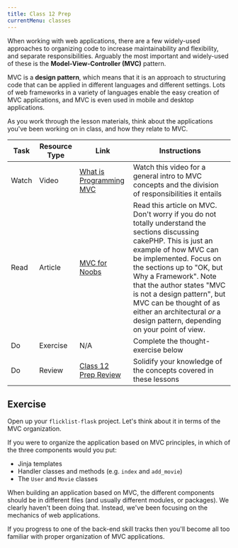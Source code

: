 ```yaml
---
title: Class 12 Prep
currentMenu: classes
---
```


When working with web applications, there are a few widely-used approaches to organizing code to increase maintainability and flexibility, and separate responsibilities. Arguably the most important and widely-used of these is the **Model-View-Controller (MVC)** pattern.

MVC is a **design pattern**, which means that it is an approach to structuring code that can be applied in different languages and different settings. Lots of web frameworks in a variety of languages enable the easy creation of MVC applications, and MVC is even used in mobile and desktop applications.

As you work through the lesson materials, think about the applications you've been working on in class, and how they relate to MVC.

Task | Resource Type | Link | Instructions
|----|---------------|------|-------------|
Watch | Video | [What is Programming MVC](https://www.youtube.com/watch?v=1IsL6g2ixak) | Watch this video for a general intro to MVC concepts and the division of responsibilities it entails 
Read | Article | [MVC for Noobs](https://code.tutsplus.com/tutorials/mvc-for-noobs--net-10488) | Read this article on MVC. Don't worry if you do not totally understand the sections discussing cakePHP. This is just an example of how MVC can be implemented. Focus on the sections up to "OK, but Why a Framework". Note that the author states "MVC is not a design pattern", but MVC can be thought of as either an architectural *or* a design pattern, depending on your point of view.
Do | Exercise | N/A | Complete the thought-exercise below
Do | Review | [Class 12 Prep Review](review.html) | Solidify your knowledge of the concepts covered in these lessons

## Exercise

Open up your `flicklist-flask` project. Let's think about it in terms of the MVC organization.

If you were to organize the application based on MVC principles, in which of the three components would you put:
- Jinja templates
- Handler classes and methods (e.g. `index` and `add_movie`)
- The `User` and `Movie` classes

<aside class="aside-note" markdown="1">
When building an application based on MVC, the different components should be in different files (and usually different modules, or packages). We clearly haven't been doing that. Instead, we've been focusing on the mechanics of web applications.

If you progress to one of the back-end skill tracks then you'll become all too familiar with proper organization of MVC applications.
</aside>
